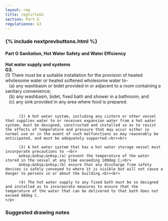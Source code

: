 ```yaml
---
layout: reg
title: regtitleG3
section: Part G
regulationno: G3
---
```


<div class="panel panel-primary">
  <div class="panel-heading">
    <h3 class="panel-title">
      {% include nextprevbuttons.html %}
        <h4>Part G Sanitation, Hot Water Safety and Water Efficiency</h4>
    </h3>
  </div>
  <div class="panel-body">
    <p>
        <strong>Hot water supply and systems</strong><br>
        <strong>G3.</strong><br>
          (1) There must be a suitable installation for the provision of heated wholesome water or heated softened wholesome water to-<br>
          &nbsp;&nbsp;&nbsp;(a) any washbasin or bidet provided in or adjacent to a room containing a sanitary convenience;<br>
          &nbsp;&nbsp;&nbsp;(b) any washbasin, bidet, fixed bath and shower in a bathroom; and <br>
          &nbsp;&nbsp;&nbsp;(c) any sink provided in any area where food is prepared.<br><br>
          
          (2) A hot water system, including any cistern or other vessel that supplies water to or receives expansion water from a hot water system, must be designed, constructed and installed so as to resist the effects of temperature and pressure that may occur either in normal use or in the event of such malfunctions as may reasonably be anticipated, and must be adequately supported.<br><br>
          
          (3) A hot water system that has a hot water storage vessel must incorporate precautions to -<br>
          &nbsp;&nbsp;&nbsp;(a) prevent the temperature of the water stored in the vessel at any time exceeding 100deg C;<br>
          &nbsp;&nbsp;&nbsp;(b) ensure that any discharge from safety devices is safely conveyed to where it is visible but will not cause a danger to persons in or about the building.<br><br>
          
          (4) The hot water supply to any fixed bath must be so designed and installed as to incorporate measures to ensure that the temperature of the water that can be delivered to that bath does not exceed 48deg C.
    </p>
  </div>
</div>



### Suggested drawing notes
